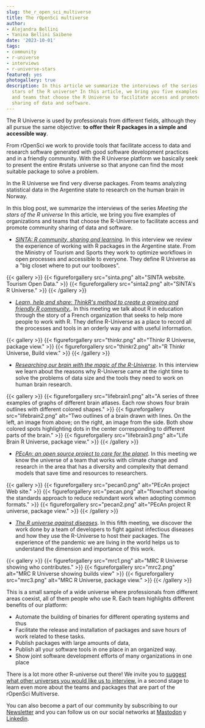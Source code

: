 ```yaml
---
slug: the_r_open_sci_multiverse
title: The rOpenSci multiverse
author:
- Alejandra Bellini
- Yanina Bellini Saibene
date: '2023-10-01'
tags:
- community
- r-universe
- interviews
- r-universe-stars
featured: yes
photogallery: true
description: In this article we summarize the interviews of the series *Meeting the
  stars of the R universe* In this article, we bring you five examples of organizations
  and teams that choose the R Universe to facilitate access and promote community
  sharing of data and software.
---
```


The R Universe is used by professionals from different fields, although they all pursue the same objective: **to offer their R packages in a simple and accessible way**.

From rOpenSci we work to provide tools that facilitate access to data and research software generated with good software development practices and in a friendly community. With the R Universe platform we basically seek to present the entire #rstats universe so that anyone can find the most suitable package to solve a problem.

In the R Universe we find very diverse packages. From teams analyzing statistical data in the Argentine state to research on the human brain in Norway.

In this blog post, we summarize the interviews of the series *Meeting the stars of the R universe* In this article, we bring you five examples of organizations and teams that choose the R-Universe to facilitate access and promote community sharing of data and software.

- *[SINTA: R community, sharing and learning](/es/blog/2022/11/23/r-universe-stars-1-es/)*. In this interview we review the experience of working with R packages in the Argentine state. From the Ministry of Tourism and Sports they work to optimize workflows in open processes and accessible to everyone. They define R Universe as a "big closet where to put our toolboxes".

{{< gallery >}}
{{< figureforgallery src="sinta.png" alt="SINTA website. Tourism Open Data."  >}}
{{< figureforgallery src="sinta2.png" alt="SINTA's R Universe."  >}}
{{< /gallery >}}

- *[Learn, help and share: ThinkR's method to create a growing and friendly R community.](es/blog/2023/02/28/r-universe-stars-2-es/)*. In this meeting we talk about R in education through the story of a French organization that seeks to help more people to work with R. They define R-Universe as a place to record all the processes and tools in an orderly way and with useful information.

{{< gallery >}}
{{< figureforgallery src="thinkr.png" alt="Thinkr R Universe, package view."  >}}
{{< figureforgallery src="thinkr2.png" alt="R Thinkr Universe, Build view."  >}}
{{< /gallery >}}

- *[Researching our brain with the magic of the R-Universe](/es/blog/2023/03/30/r-universe-stars-3-es/)*. In this interview we learn about the reasons why R-Universe came at the right time to solve the problems of data size and the tools they need to work on human brain research.

{{< gallery >}}
{{< figureforgallery src="lifebrain1.png" alt="A series of three examples of graphs of different brain atlases. Each row shows four brain outlines with different colored shapes."  >}}
{{< figureforgallery src="lifebrain2.png" alt="Two outlines of a brain drawn with lines. On the left, an image from above; on the right, an image from the side. Both show colored spots highlighting dots in the center corresponding to different parts of the brain."  >}}
{{< figureforgallery src="lifebrain3.png" alt="Life Brain R Universe, package view."  >}}
{{< /gallery >}}

- *[PEcAn: an open source project to care for the planet](/es/blog/2023/06/06/r-universe-stars-4-es/)*. In this meeting we know the universe of a team that works with climate change and research in the area that has a diversity and complexity that demand models that save time and resources to researchers.

{{< gallery >}}
{{< figureforgallery src="pecan0.png" alt="PEcAn project Web site."  >}}
{{< figureforgallery src="pecan.png" alt="flowchart showing the standards approach to reduce redundant work when adopting common formats."  >}}
{{< figureforgallery src="pecan2.png" alt="PEcAn project R universe, package view."  >}}
{{< /gallery >}}

- *[The R universe against diseases](/es/blog/2023/06/06/r-universe-stars-4-es/)*. In this fifth meeting, we discover the work done by a team of developers to fight against infectious diseases and how they use the R-Universe to host their packages. The experience of the pandemic we are living in the world helps us to understand the dimension and importance of this work.

{{< gallery >}}
{{< figureforgallery src="mrc1.png" alt="MRC R Universe showing who contributes."  >}}
{{< figureforgallery src="mrc2.png" alt="MRC R Universe showing builds view"  >}}
{{< figureforgallery src="mrc3.png" alt="MRC R Universe, package view."  >}}
{{< /gallery >}}

This is a small sample of a wide universe where professionals from different areas coexist, all of them people who use R. Each team highlights different benefits of our platform:

- Automate the building of binaries for different operating systems and thus
- Facilitate the release and installation of packages and save hours of work related to these tasks.
- Publish packages with large amounts of data,
- Publish all your software tools in one place in an organized way.
- Show joint software development efforts of many organizations in one place 

There is a lot more other R-universe out there! We invite you to [suggest what other universes you would like us to interview.](mailto:yabellini@ropensci.org) in a second stage to learn even more about the teams and packages that are part of the rOpenSci Multiverse.

You can also become a part of our community by subscribing to our [Newsletter](/news/) and you can follow us on our social networks at [Mastodon](https://hachyderm.io/@rOpenSci) y [Linkedin](https://www.linkedin.com/company/ropensci/).


